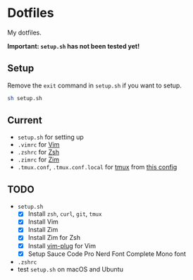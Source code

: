 # Dotfiles

My dotfiles.

**Important: `setup.sh` has not been tested yet!**

## Setup

Remove the `exit` command in `setup.sh` if you want to setup.

```sh
sh setup.sh
```

## Current

- `setup.sh` for setting up
- `.vimrc` for [Vim](https://github.com/vim/vim)
- `.zshrc` for [Zsh](https://www.zsh.org/)
- `.zimrc` for [Zim](https://github.com/zimfw/zimfw)
- `.tmux.conf`, `.tmux.conf.local` for [tmux](https://github.com/tmux/tmux) from [this config](https://github.com/gpakosz/.tmux.git)

## TODO

- `setup.sh`
  - [x] Install `zsh`, `curl`, `git`, `tmux`
  - [x] Install Vim
  - [x] Install Zim
  - [x] Install Zim for Zsh
  - [x] Install [vim-plug](https://github.com/junegunn/vim-plug) for Vim
  - [x] Setup Sauce Code Pro Nerd Font Complete Mono font
- `.zshrc`
- test `setup.sh` on macOS and Ubuntu
